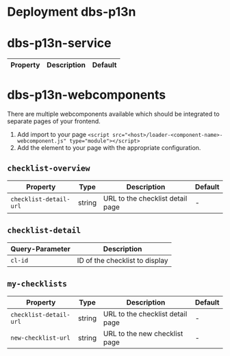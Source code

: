 # Deployment dbs-p13n

# dbs-p13n-service

| Property | Description | Default |
| -------- | ----------- | ------- |

# dbs-p13n-webcomponents

There are multiple webcomponents available which should be integrated to separate pages of your frontend.

1. Add import to your page `<script src="<host>/loader-<component-name>-webcomponent.js" type="module"></script>`
2. Add the element to your page with the appropriate configuration.

## `checklist-overview`

| Property               | Type   | Description                      | Default |
| ---------------------- | ------ | -------------------------------- | ------- |
| `checklist-detail-url` | string | URL to the checklist detail page | -       |

## `checklist-detail`

| Query-Parameter | Description                    |
| --------------- | ------------------------------ |
| `cl-id`         | ID of the checklist to display |

## `my-checklists`

| Property               | Type   | Description                      | Default |
| ---------------------- | ------ | -------------------------------- | ------- |
| `checklist-detail-url` | string | URL to the checklist detail page | -       |
| `new-checklist-url`    | string | URL to the new checklist page    | -       |

